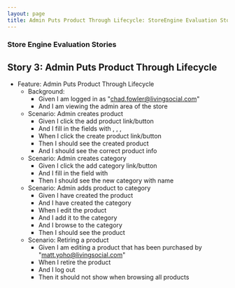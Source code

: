 ```yaml
---
layout: page
title: Admin Puts Product Through Lifecycle: StoreEngine Evaluation Story 3
---
```


### Store Engine Evaluation Stories

## Story 3: Admin Puts Product Through Lifecycle

* Feature: Admin Puts Product Through Lifecycle
    * Background:
        * Given I am logged in as "chad.fowler@livingsocial.com"
        * And I am viewing the admin area of the store
    * Scenario: Admin creates product
        * Given I click the add product link/button
        * And I fill in the fields with <new product name>, <new product description>, <new product price>, <new product image url>
        * When I click the create product link/button
        * Then I should see the created product
        * And I should see the correct product info
    * Scenario: Admin creates category
        * Given I click the add category link/button
        * And I fill in the field with <new category name>
        * Then I should see the new category with name <new category name>
    * Scenario: Admin adds product to category
        * Given I have created the product <new product name>
        * And I have created the category <new category name>
        * When I edit the product <new product name>
        * And I add it to the category <new category name>
        * And I browse to the category <new category name>
        * Then I should see the product <new product name>
    * Scenario: Retiring a product
        * Given I am editing a product <purchased product name> that has been purchased by "matt.yoho@livingsocial.com"
        * When I retire the product
        * And I log out
        * Then it should not show when browsing all products

